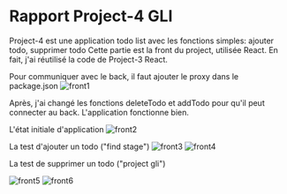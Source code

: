 # Rapport Project-4 GLI

Project-4 est une application todo list avec les fonctions simples: ajouter todo, supprimer todo
Cette partie est la front du project, utilisée React. En fait, j'ai réutilisé la code de Project-3 React. 

Pour communiquer avec le back, il faut ajouter le proxy dans le package.json
![front1](https://user-images.githubusercontent.com/50320578/99122853-62d5d080-25ff-11eb-9abb-6edd6f5eb0bf.png)

Après, j'ai changé les fonctions deleteTodo et addTodo pour qu'il peut connecter au back.
L'application fonctionne bien.

L'état initiale d'application
![front2](https://user-images.githubusercontent.com/50320578/99123433-76ce0200-2600-11eb-9826-fea900043321.png)

La test d'ajouter un todo ("find stage")
![front3](https://user-images.githubusercontent.com/50320578/99123596-c6143280-2600-11eb-8596-089a0b8bfd22.png)
![front4](https://user-images.githubusercontent.com/50320578/99123603-c90f2300-2600-11eb-8ca1-61cbb39ecacd.png)

La test de supprimer un todo ("project gli")

![front5](https://user-images.githubusercontent.com/50320578/99123810-3de25d00-2601-11eb-8d2d-6fde2da3ecbd.png)
![front6](https://user-images.githubusercontent.com/50320578/99123811-3e7af380-2601-11eb-86e8-c0b07bcea7b8.png)
